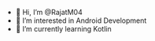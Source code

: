 - 👋 Hi, I’m @RajatM04
- 👀 I’m interested in Android Development
- 🌱 I’m currently learning Kotlin


<!---
RajatM04/RajatM04 is a ✨ special ✨ repository because its `README.md` (this file) appears on your GitHub profile.
You can click the Preview link to take a look at your changes.
--->
